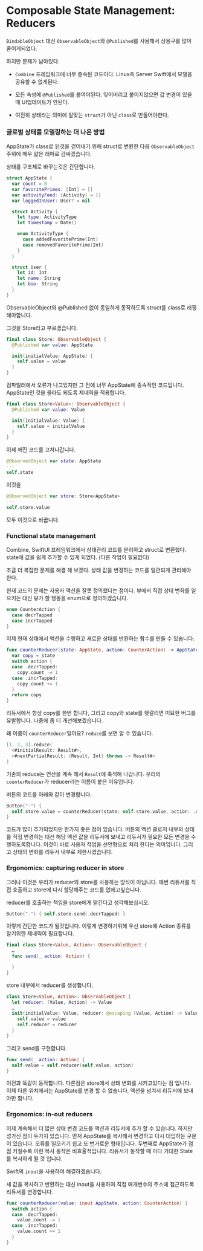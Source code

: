 # Composable State Management: Reducers

`BindableObject` 대신 `ObservableObject`와 `@Published`를 사용해서 상용구를 많이 줄이게되었다.

하지만 문제가 남아있다.

- `Combine` 프레임워크에 너무 종속된 코드이다. Linux측 Server Swift에서 모델을 공유할 수 없게된다.

- 모든 속성에 `@Published`를 붙여야된다. 잊어버리고 붙이지않으면 값 변경이 있을 때 UI업데이트가 안된다.

- 여전히 상태라는 의미에 알맞는 `struct`가 아닌 `class`로 만들어야한다.

### 글로벌 상태를 모델링하는 더 나은 방법

AppState가 class로 된것을 걷어내기 위해 struct로 변환한 다음 `ObservableObject` 주위에 매우 얇은 래퍼로 감싸겠습니다.

상태를 구조체로 바꾸는것은 간단합니다.

```swift
struct AppState {
  var count = 0
  var favoritePrimes: [Int] = []
  var activityFeed: [Activity] = []
  var loggedInUser: User? = nil

  struct Activity {
    let type: ActivityType
    let timestamp = Date()

    enum ActivityType {
      case addedFavoritePrime(Int)
      case removedFavoritePrime(Int)
    }
  }

  struct User {
    let id: Int
    let name: String
    let bio: String
  }
}
```

ObservableObject와 @Published 없이 동일하게 동작하도록 struct를 class로 래핑해야합니다.

그것을 Store라고 부르겠습니다.

```swift
final class Store: ObservableObject {
  @Published var value: AppState

  init(initialValue: AppState) {
    self.value = value
  }
}
```

컴파일러에서 오류가 나고있지만 그 전에 너무 AppState에 종속적인 코드입니다. AppState인 것을 몰라도 되도록 제네릭을 적용합니다.

```swift
final class Store<Value>: ObservableObject {
  @Published var value: Value

  init(initialValue: Value) {
    self.value = initialValue
  }
}
```

이제 깨진 코드를 고쳐나갑니다.

```swift
@ObservedObject var state: AppState
---
self.state
```

이것을

```swift
@ObservedObject var store: Store<AppState>
---
self.store.value
```

모두 이것으로 바꿉니다.



### Functional state management

Combine, SwiftUI 프레임워크에서 상태관리 코드를 분리하고 struct로 변환했다. state에 값을 쉽게 추가할 수 있게 되었다. (다른 작업이 필요없다)

조금 더 복잡한 문제를 해결 해 보겠다. 상태 값을 변경하는 코드를 일관되게 관리해야 한다.

현재 코드의 문제는 사용자 액션을 잘못 정의했다는 점이다. 뷰에서 직접 상태 변화를 일으키는 대신 뷰가 할 행동을 enum으로 정의하겠습니다.

```swift
enum CounterAction {
  case decrTapped
  case incrTapped
}
```

이제 현재 상태에서 액션을 수행하고 새로운 상태를 반환하는 함수를 만들 수 있습니다.

```swift
func counterReducer(state: AppState, action: CounterAction) -> AppState {
  var copy = state
  switch action {
  case .decrTapped:
    copy.count -= 1
  case .incrTapped:
    copy.count += 1
  }
  return copy
}
```

리듀서에서 항상 copy를 한번 합니다, 그리고 copy와 state를 햇갈리면 미묘한 버그를 유발합니다. 나중에 좀 더 개선해보겠습니다.

왜 이름이 `counterReducer`일까요? `reduce`를 보면 알 수 있습니다.

```swift
[1, 2, 3].reduce(
  <#initialResult: Result#>,
  <#nextPartialResult: (Result, Int) throws -> Result#>
)
```

기존의 reduce는 연산을 계속 해서 `Result`에 축적해 나갑니다. 우리의 `counterReducer`가 reducer라는 이름이 붙은 이유입니다.

버튼의 코드를 아래와 같이 변경합니다.

```swift
Button("-") {
  self.store.value = counterReducer(state: self.store.value, action: .decrTapped)
}
```

코드가 많이 추가되었지만 한가지 좋은 점이 있습니다. 버튼의 액션 클로저 내부의 상태를 직접 변경하는 대신 해당 액션 값을 리듀서에 보내고 리듀서가 필요한 모든 변경을 수행하도록합니다. 이것이 바로 사용자 작업을 선언형으로 처리 한다는 의미입니다. 그리고 상태의 변화를 리듀서 내부로 제한시켰습니다.

### Ergonomics: capturing reducer in store

그러나 이것은 우리가 reducer와 store를 사용하는 방식이 아닙니다. 매번 리듀서를 직접 호출하고 store에 다시 할당해주는 코드를 없애고싶습니다.

reducer를 호출하는 책임을 store에게 맡긴다고 생각해보십시오.

```swift
Button("-") { self.store.send(.decrTapped) }
```

이렇게 간단한 코드가 될것입니다. 이렇게 변경하기위해 우선 store에 Action 종류를 알기위한 제네릭이 필요합니다.

```swift
final class Store<Value, Action>: ObservableObject {
  …
  func send(_ action: Action) {

  }
}
```

store 내부에서 reducer를 생성합니다.

```swift
class Store<Value, Action>: ObservableObject {
  let reducer: (Value, Action) -> Value
  …
  init(initialValue: Value, reducer: @escaping (Value, Action) -> Value) {
    self.value = value
    self.reducer = reducer
  }
}
```

그리고 send를 구현합니다.

```swift
func send(_ action: Action) {
  self.value = self.reducer(self.value, action)
}
```

이전과 똑같이 동작합니다. 다른점은 store에서 상태 변화를 시키고있다는 점 입니다. 이제 다른 위치에서는 AppState를 변경 할 수 없습니다. 액션을 넘겨서 리듀서에 보내야만 합니다.



### Ergonomics: in-out reducers

이제 계속해서 더 많은 상태 변경 코드를 액션과 리듀서에 추가 할 수 있습니다. 하지만 성가신 점이 두가지 있습니다. 먼저 AppState를 복사해서 변경하고 다시 대입하는 구문이 있습니다. 오류를 일으키기 쉽고 또 번거로운 형태입니다. 두번째로 AppState가 점점 커질수록 이런 복사 동작은 비효율적입니다. 리듀서가 동작할 때 마다 거대한 State를 복사하게 될 것 입니다.

Swift의 `inout`을 사용하여 해결하겠습니다.

새 값을 복사하고 반환하는 대신 inout을 사용하여 직접 매개변수의 주소에 접근하도록 리듀서를 변경합니다.

```swift
func counterReducer(value: inout AppState, action: CounterAction) {
  switch action {
  case .decrTapped:
    value.count -= 1
  case .incrTapped:
    value.count += 1
  }
}
```


